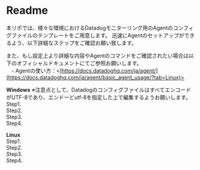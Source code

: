# Readme
本リポでは、様々な環境におけるDatadogモニターリング用のAgentのコンフィグファイルのテンプレートをご用意します。
迅速にAgentのセットアップができるよう、以下詳細なステップをご確認お願い致します。

また、もし設定上より詳細な内容やAgentのコマンドをご確認されたい場合は以下のオフィシャルドキュメントにてご参照お願いします。  
　- Agentの使い方：<[https://docs.datadoghq.com/ja/agent/](https://docs.datadoghq.com/ja/agent/basic_agent_usage/?tab=Linux)>

**Windows**
※注意点として、DatadogのコンフィグファイルはすべてエンコードがUTF-8であり、エンドーどutf-8を指定した上で編集するようお願いします。  
Step1.  
Step2.  
Step3.  
Step4.  

**Linux**  
Step1.  
Step2.    
Step3.  
Step4.  
